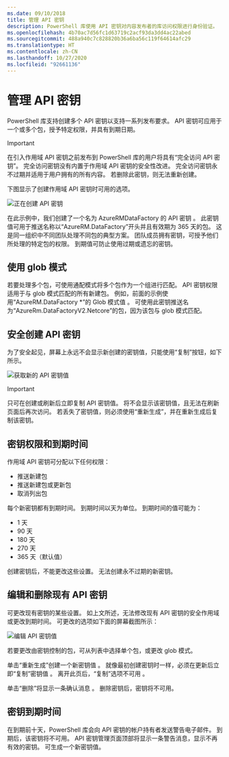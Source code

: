 ```yaml
---
ms.date: 09/10/2018
title: 管理 API 密钥
description: PowerShell 库使用 API 密钥对内容发布者的库访问权限进行身份验证。
ms.openlocfilehash: 4b70ac7d56fc1d63719c2acf93da3dd4ac22abed
ms.sourcegitcommit: 488a940c7c828820b36a6ba56c119f64614afc29
ms.translationtype: HT
ms.contentlocale: zh-CN
ms.lasthandoff: 10/27/2020
ms.locfileid: "92661136"
---
```

# <a name="managing-api-keys"></a>管理 API 密钥

PowerShell 库支持创建多个 API 密钥以支持一系列发布要求。 API 密钥可应用于一个或多个包，授予特定权限，并具有到期日期。

> [!IMPORTANT]
> 在引入作用域 API 密钥之前发布到 PowerShell 库的用户将具有“完全访问 API 密钥”。 完全访问密钥没有内置于作用域 API 密钥的安全性改进。 完全访问密钥永不过期并适用于用户拥有的所有内容。 若删除此密钥，则无法重新创建。

下图显示了创建作用域 API 密钥时可用的选项。

![正在创建 API 密钥](media/creating-APIkeys/PSGallery_KeyScoped.png)

在此示例中，我们创建了一个名为 AzureRMDataFactory 的 API 密钥  。 此密钥值可用于推送名称以“AzureRM.DataFactory”开头并且有效期为 365 天的包。 这是同一组织中不同团队处理不同包的典型方案。 团队成员拥有密钥，可授予他们所处理的特定包的权限。
到期值可防止使用过期或遗忘的密钥。

## <a name="using-glob-patterns"></a>使用 glob 模式

若要处理多个包，可使用通配模式将多个包作为一个组进行匹配。 API 密钥权限适用于与 glob 模式匹配的所有新建包。 例如，前面的示例使用“AzureRM.DataFactory *”的 Glob 模式值  。 可使用此密钥推送名为“AzureRm.DataFactoryV2.Netcore”的包，因为该包与 glob 模式匹配。

## <a name="create-api-keys-securely"></a>安全创建 API 密钥

为了安全起见，屏幕上永远不会显示新创建的密钥值，只能使用“复制”按钮，如下所示。

![获取新的 API 密钥值](media/creating-APIkeys/PSGallery_CopyCreatedKey.png)

> [!IMPORTANT]
> 只可在创建或刷新后立即复制 API 密钥值。 将不会显示该密钥值，且无法在刷新页面后再次访问。 若丢失了密钥值，则必须使用“重新生成”，并在重新生成后复制该密钥。

## <a name="key-permissions-and-expiration"></a>密钥权限和到期时间

作用域 API 密钥可分配以下任何权限：

- 推送新建包
- 推送新建包或更新包
- 取消列出包

每个新密钥都有到期时间。 到期时间以天为单位。 到期时间的值可能为：

- 1 天
- 90 天
- 180 天
- 270 天
- 365 天（默认值）

创建密钥后，不能更改这些设置。 无法创建永不过期的新密钥。

## <a name="editing-and-deleting-existing-api-keys"></a>编辑和删除现有 API 密钥

可更改现有密钥的某些设置。 如上文所述，无法修改现有 API 密钥的安全作用域或更改到期时间。 可更改的选项如下面的屏幕截图所示：

![编辑 API 密钥值](media/creating-APIkeys/PSGallery_EditAPIKey.png)

若要更改由密钥控制的包，可从列表中选择单个包，或更改 glob 模式。

单击“重新生成”创建一个新密钥值  。 就像最初创建密钥时一样，必须在更新后立即“复制”密钥值  。 离开此页后，“复制”选项不可用  。

单击“删除”将显示一条确认消息  。 删除密钥后，密钥将不可用。

## <a name="key-expiration"></a>密钥到期时间

在到期前十天，PowerShell 库会向 API 密钥的帐户持有者发送警告电子邮件。 到期后，该密钥将不可用。 API 密钥管理页面顶部将显示一条警告消息，显示不再有效的密钥。 可生成一个新密钥值。
